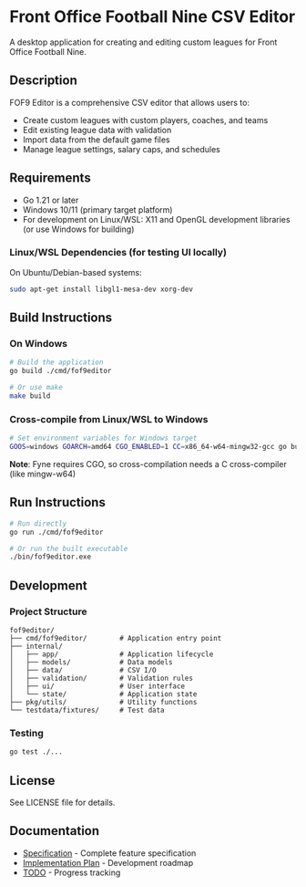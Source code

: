 # Front Office Football Nine CSV Editor

A desktop application for creating and editing custom leagues for Front Office Football Nine.

## Description

FOF9 Editor is a comprehensive CSV editor that allows users to:
- Create custom leagues with custom players, coaches, and teams
- Edit existing league data with validation
- Import data from the default game files
- Manage league settings, salary caps, and schedules

## Requirements

- Go 1.21 or later
- Windows 10/11 (primary target platform)
- For development on Linux/WSL: X11 and OpenGL development libraries (or use Windows for building)

### Linux/WSL Dependencies (for testing UI locally)

On Ubuntu/Debian-based systems:
```bash
sudo apt-get install libgl1-mesa-dev xorg-dev
```

## Build Instructions

### On Windows
```bash
# Build the application
go build ./cmd/fof9editor

# Or use make
make build
```

### Cross-compile from Linux/WSL to Windows
```bash
# Set environment variables for Windows target
GOOS=windows GOARCH=amd64 CGO_ENABLED=1 CC=x86_64-w64-mingw32-gcc go build -o fof9editor.exe ./cmd/fof9editor
```

**Note**: Fyne requires CGO, so cross-compilation needs a C cross-compiler (like mingw-w64)

## Run Instructions

```bash
# Run directly
go run ./cmd/fof9editor

# Or run the built executable
./bin/fof9editor.exe
```

## Development

### Project Structure

```
fof9editor/
├── cmd/fof9editor/        # Application entry point
├── internal/
│   ├── app/               # Application lifecycle
│   ├── models/            # Data models
│   ├── data/              # CSV I/O
│   ├── validation/        # Validation rules
│   ├── ui/                # User interface
│   └── state/             # Application state
├── pkg/utils/             # Utility functions
└── testdata/fixtures/     # Test data
```

### Testing

```bash
go test ./...
```

## License

See LICENSE file for details.

## Documentation

- [Specification](spec.md) - Complete feature specification
- [Implementation Plan](plan.md) - Development roadmap
- [TODO](todo.md) - Progress tracking
